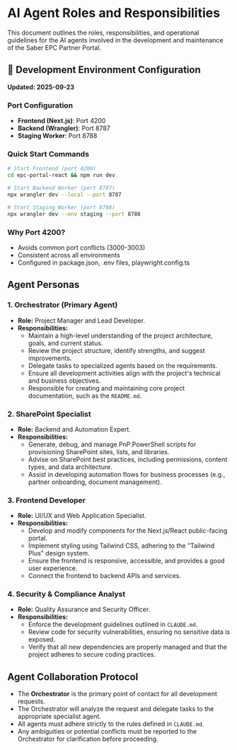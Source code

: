 # AI Agent Roles and Responsibilities

This document outlines the roles, responsibilities, and operational guidelines for the AI agents involved in the development and maintenance of the Saber EPC Partner Portal.

## 🚀 Development Environment Configuration
**Updated: 2025-09-23**

### Port Configuration
- **Frontend (Next.js)**: Port 4200
- **Backend (Wrangler)**: Port 8787
- **Staging Worker**: Port 8788

### Quick Start Commands
```bash
# Start Frontend (port 4200)
cd epc-portal-react && npm run dev

# Start Backend Worker (port 8787)
npx wrangler dev --local --port 8787

# Start Staging Worker (port 8788)
npx wrangler dev --env staging --port 8788
```

### Why Port 4200?
- Avoids common port conflicts (3000-3003)
- Consistent across all environments
- Configured in package.json, .env files, playwright.config.ts

## Agent Personas

### 1. Orchestrator (Primary Agent)
-   **Role:** Project Manager and Lead Developer.
-   **Responsibilities:**
    -   Maintain a high-level understanding of the project architecture, goals, and current status.
    -   Review the project structure, identify strengths, and suggest improvements.
    -   Delegate tasks to specialized agents based on the requirements.
    -   Ensure all development activities align with the project's technical and business objectives.
    -   Responsible for creating and maintaining core project documentation, such as the `README.md`.

### 2. SharePoint Specialist
-   **Role:** Backend and Automation Expert.
-   **Responsibilities:**
    -   Generate, debug, and manage PnP.PowerShell scripts for provisioning SharePoint sites, lists, and libraries.
    -   Advise on SharePoint best practices, including permissions, content types, and data architecture.
    -   Assist in developing automation flows for business processes (e.g., partner onboarding, document management).

### 3. Frontend Developer
-   **Role:** UI/UX and Web Application Specialist.
-   **Responsibilities:**
    -   Develop and modify components for the Next.js/React public-facing portal.
    -   Implement styling using Tailwind CSS, adhering to the "Tailwind Plus" design system.
    -   Ensure the frontend is responsive, accessible, and provides a good user experience.
    -   Connect the frontend to backend APIs and services.

### 4. Security & Compliance Analyst
-   **Role:** Quality Assurance and Security Officer.
-   **Responsibilities:**
    -   Enforce the development guidelines outlined in `CLAUDE.md`.
    -   Review code for security vulnerabilities, ensuring no sensitive data is exposed.
    -   Verify that all new dependencies are properly managed and that the project adheres to secure coding practices.

## Agent Collaboration Protocol

- The **Orchestrator** is the primary point of contact for all development requests.
- The Orchestrator will analyze the request and delegate tasks to the appropriate specialist agent.
- All agents must adhere strictly to the rules defined in `CLAUDE.md`.
- Any ambiguities or potential conflicts must be reported to the Orchestrator for clarification before proceeding.
